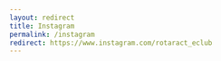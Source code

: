 ```yaml
---
layout: redirect
title: Instagram
permalink: /instagram
redirect: https://www.instagram.com/rotaract_eclub
---
```

